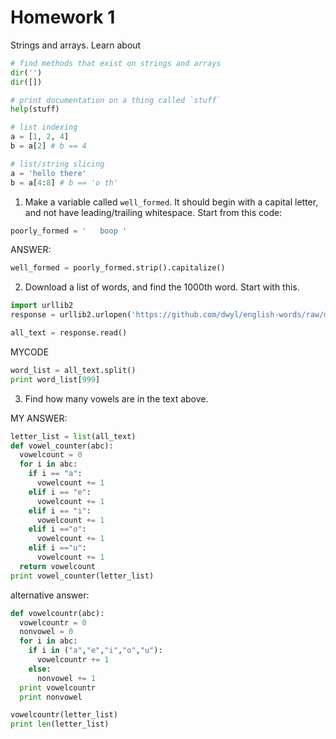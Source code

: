 # Homework 1
Strings and arrays. Learn about
```py
# find methods that exist on strings and arrays
dir('')
dir([])

# print documentation on a thing called `stuff`
help(stuff)

# list indexing
a = [1, 2, 4]
b = a[2] # b == 4

# list/string slicing
a = 'hello there'
b = a[4:8] # b == 'o th'
```

1. Make a variable called `well_formed`. It should begin with a capital letter, and not have leading/trailing whitespace. Start from this code:
```py
poorly_formed = '   boop '
```
ANSWER:
```py
well_formed = poorly_formed.strip().capitalize()
```

2. Download a list of words, and find the 1000th word. Start with this.
```py
import urllib2
response = urllib2.urlopen('https://github.com/dwyl/english-words/raw/master/words.txt')

all_text = response.read()
```
MYCODE
```py
word_list = all_text.split()
print word_list[999]
```

3. Find how many vowels are in the text above.


MY ANSWER:
```py
letter_list = list(all_text)
def vowel_counter(abc):
  vowelcount = 0
  for i in abc:
    if i == "a":
      vowelcount += 1
    elif i == "e":
      vowelcount += 1
    elif i == "i":
      vowelcount += 1
    elif i =="o":
      vowelcount += 1
    elif i =="u":
      vowelcount += 1
  return vowelcount
print vowel_counter(letter_list)
```

alternative answer:

```py
def vowelcountr(abc):
  vowelcountr = 0
  nonvowel = 0
  for i in abc:
    if i in ("a","e","i","o","u"):
      vowelcountr += 1
    else:
      nonvowel += 1
  print vowelcountr
  print nonvowel

vowelcountr(letter_list)
print len(letter_list)
```
